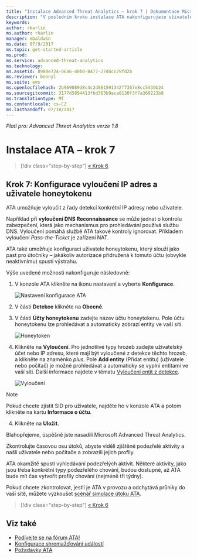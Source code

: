 ```yaml
---
title: "Instalace Advanced Threat Analytics – krok 7 | Dokumentace Microsoftu"
description: "V posledním kroku instalace ATA nakonfigurujete uživatele honeytokenu."
keywords: 
author: rkarlin
ms.author: rkarlin
manager: mbaldwin
ms.date: 07/9/2017
ms.topic: get-started-article
ms.prod: 
ms.service: advanced-threat-analytics
ms.technology: 
ms.assetid: 8980e724-06a6-40b0-8477-27d4cc29fd2b
ms.reviewer: bennyl
ms.suite: ems
ms.openlocfilehash: 2b969089d8c4c2d861591342f7367e8cc5430b24
ms.sourcegitcommit: 3177d5894413fbd363b9aca8130f3f7a369223b8
ms.translationtype: MT
ms.contentlocale: cs-CZ
ms.lasthandoff: 07/10/2017
---
```

*Platí pro: Advanced Threat Analytics verze 1.8*



# <a name="install-ata---step-7"></a>Instalace ATA – krok 7

>[!div class="step-by-step"]
[« Krok 6](install-ata-step6.md)

## <a name="step-7-configure-ip-address-exclusions-and-honeytoken-user"></a>Krok 7: Konfigurace vyloučení IP adres a uživatele honeytokenu
ATA umožňuje vyloučit z řady detekcí konkrétní IP adresy nebo uživatele. 

Například při **vyloučení DNS Reconnaissance** se může jednat o kontrolu zabezpečení, která jako mechanismus pro prohledávání používá službu DNS. Vyloučení pomáhá službě ATA takové kontroly ignorovat. Příkladem vyloučení *Pass-the-Ticket* je zařízení NAT.    

ATA také umožňuje konfiguraci uživatele honeytokenu, který slouží jako past pro útočníky – jakákoliv autorizace přidružená k tomuto účtu (obvykle neaktivnímu) spustí výstrahu.

Výše uvedené možnosti nakonfiguruje následovně:

1.  V konzole ATA klikněte na ikonu nastavení a vyberte **Konfigurace**.

    ![Nastavení konfigurace ATA](media/ATA-config-icon.png)

2.  V části **Detekce** klikněte na **Obecné**.

2. V části **Účty honeytokenu** zadejte název účtu honeytokenu. Pole účtu honeytokenu lze prohledávat a automaticky zobrazí entity ve vaší síti.

   ![Honeytoken](media/honeytoken.png)

3. Klikněte na **Vyloučení**. Pro jednotlivé typy hrozeb zadejte uživatelský účet nebo IP adresu, které mají být vyloučené z detekce těchto hrozeb, a klikněte na znaménko *plus*. Pole **Add entity** (Přidat entitu) (uživatele nebo počítač) je možné prohledávat a automaticky se vyplní entitami ve vaší síti. Další informace najdete v tématu [Vyloučení entit z detekce](excluding-entities-from-detections.md).

   ![Vyloučení](media/exclusions.png)


  > [!NOTE]
  > Pokud chcete zjistit SID pro uživatele, najděte ho v konzole ATA a potom klikněte na kartu **Informace o účtu**. 

4.  Klikněte na **Uložit**.


Blahopřejeme, úspěšně jste nasadili Microsoft Advanced Threat Analytics.

Zkontrolujte časovou osu útoků, abyste viděli zjištěné podezřelé aktivity a našli uživatele nebo počítače a zobrazili jejich profily.

ATA okamžitě spustí vyhledávání podezřelých aktivit. Některé aktivity, jako jsou třeba konkrétní typy podezřelého chování, budou dostupné, až ATA bude mít čas vytvořit profily chování (nejméně tři týdny).

Pokud chcete zkontrolovat, jestli je ATA v provozu a odchytává průniky do vaší sítě, můžete vyzkoušet [scénář simulace útoku ATA](https://docs.microsoft.com/enterprise-mobility-security/solutions/ata-attack-simulation-playbook).


>[!div class="step-by-step"]
[« Krok 6](install-ata-step6.md)


## <a name="see-also"></a>Viz také

- [Podívejte se na fórum ATA!](https://social.technet.microsoft.com/Forums/security/home?forum=mata)
- [Konfigurace shromažďování událostí](configure-event-collection.md)
- [Požadavky ATA](ata-prerequisites.md)

